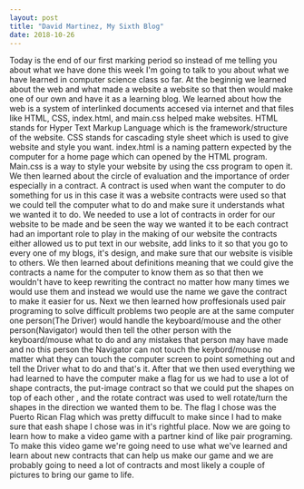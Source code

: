 ```yaml
---
layout: post
title: "David Martinez, My Sixth Blog"
date: 2018-10-26
---
```


  Today is the end of our first marking period so instead of me telling you about what we have done this week I'm going to talk to you about what we have learned in computer science class so far. At the beginnig we learned about the web and what made a website a website so that then would make one of our own and have it as a learning blog. We learned about how the web is a system of interlinked documents accesed via internet and that files like HTML, CSS, index.html, and main.css helped make websites. HTML stands for Hyper Text Markup Language which is the framework/structure of the website. CSS stands for cascading style sheet which is used to give website and style you want. index.html is a naming pattern expected by the computer for a home page which can opened by the HTML program. Main.css is a way to style your website by using the css program to open it. We then learned about the circle of evaluation and the importance of order especially in a contract. A contract is used when want the computer to do something for us in this case it was a website contracts were used so that we could tell the computer what to do and make sure it understands what we wanted it to do. We needed to use a lot of contracts in order for our website to be made and be seen the way we wanted it to be each contract had an important role to play in the making of our website the contracts either allowed us to put text in our website, add links to it so that you go to every one of my blogs, it's design, and make sure that our website is visible to others. We then learned about definitions meaning that we could give the contracts a name for the computer to know them as so that then we wouldn't have to keep rewriting the contract no matter how many times we would use them and instead we would use the name we gave the contract to make it easier for us. Next we then learned how proffesionals used pair programing to solve difficult problems two people are at the same computer one person(The Driver) would handle the keyboard/mouse and the other person(Navigator) would then tell the other person with the keyboard/mouse what to do and any mistakes that person may have made and no this person the Navigator can not touch the keybord/mouse no matter what they can touch the computer screen to point something out and tell the Driver what to do and that's it. After that we then used everything we had learned to have the computer make a flag for us we had to use a lot of shape contracts, the put-image contract so that we could put the shapes on top of each other , and the rotate contract was used to well rotate/turn the shapes in the direction we wanted them to be. The flag I chose was the Puerto Rican Flag which was pretty diffucult to make since I had to make sure that eash shape I chose was in it's rightful place. Now we are going to learn how to make a video game with a partner kind of like pair programing. To make this video game we're going need to use what we've learned and learn about new contracts that can help us make our game and we are probably going to need a lot of contracts and most likely a couple of pictures to bring our game to life.
